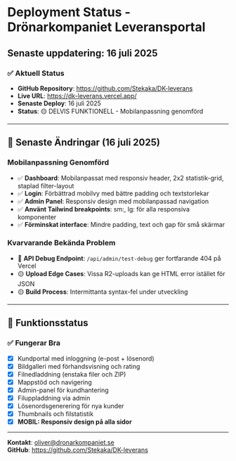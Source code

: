 # Deployment Status - Drönarkompaniet Leveransportal

## Senaste uppdatering: 16 juli 2025

### ✅ Aktuell Status
- **GitHub Repository**: https://github.com/Stekaka/DK-leverans  
- **Live URL**: https://dk-leverans.vercel.app/  
- **Senaste Deploy**: 16 juli 2025  
- **Status**: 🟡 DELVIS FUNKTIONELL - Mobilanpassning genomförd

---

## 📱 Senaste Ändringar (16 juli 2025)

### Mobilanpassning Genomförd
- ✅ **Dashboard**: Mobilanpassat med responsiv header, 2x2 statistik-grid, staplad filter-layout
- ✅ **Login**: Förbättrad mobilvy med bättre padding och textstorlekar  
- ✅ **Admin Panel**: Responsiv design med mobilanpassad navigation
- ✅ **Använt Tailwind breakpoints**: sm:, lg: för alla responsiva komponenter
- ✅ **Förminskat interface**: Mindre padding, text och gap för små skärmar

### Kvarvarande Bekända Problem
- 🔴 **API Debug Endpoint**: `/api/admin/test-debug` ger fortfarande 404 på Vercel
- 🟡 **Upload Edge Cases**: Vissa R2-uploads kan ge HTML error istället för JSON
- 🟡 **Build Process**: Intermittanta syntax-fel under utveckling

---

## 🚀 Funktionsstatus

### ✅ Fungerar Bra
- [x] Kundportal med inloggning (e-post + lösenord)
- [x] Bildgalleri med förhandsvisning och rating
- [x] Filnedladdning (enstaka filer och ZIP)
- [x] Mappstöd och navigering  
- [x] Admin-panel för kundhantering
- [x] Filuppladdning via admin
- [x] Lösenordsgenerering för nya kunder
- [x] Thumbnails och filstatistik
- [x] **MOBIL: Responsiv design på alla sidor**

---

**Kontakt**: oliver@dronarkompaniet.se  
**GitHub**: https://github.com/Stekaka/DK-leverans
